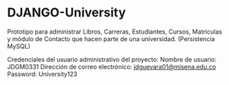 # DJANGO-University
Prototipo para administrar Libros, Carreras, Estudiantes, Cursos, Matriculas y módulo de Contacto que hacen parte de una universidad. (Persistencia MySQL)

Credenciales del usuario administrativo del proyecto: 
Nombre de usuario: JDGM0331
Dirección de correo electrónico: jdguevara01@misena.edu.co
Password: University123


